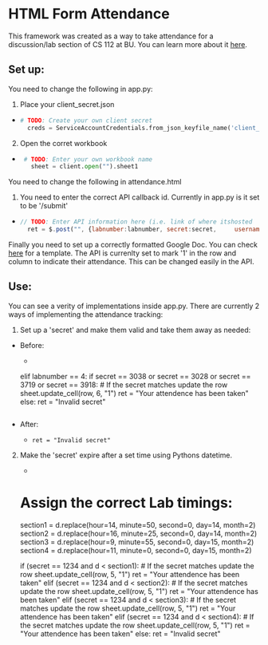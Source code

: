 # HTML Form Attendance

This framework was created as a way to take attendance for a discussion/lab section of CS 112 at BU. You can learn more about it [here](http://sidpremkumar.com/htmlformattendance.html).

## Set up:
You need to change the following in app.py:
1. Place your client_secret.json
  *	```python
  	# TODO: Create your own client secret
	  creds = ServiceAccountCredentials.from_json_keyfile_name('client_secret.json', 			scope)
    ```

2. Open the corret workbook
 * ```python
  	# TODO: Enter your own workbook name
 	  sheet = client.open("").sheet1
   ```

You need to change the following in attendance.html

1. You need to enter the correct API callback id. Currently in app.py is it set to be '/submit'
  * ```javascript
    // TODO: Enter API information here (i.e. link of where itshosted 	'.../takeAttendance')
	  ret = $.post("", {labnumber:labnumber, secret:secret, 	username:username}).done(function(data){
    ```

Finally you need to set up a correctly formatted Google Doc. You can check [here](https://docs.google.com/spreadsheets/d/1C44g0BIyvtRYvx0jLonkiUMso8dzFOKcQUGUU_AxFw8/edit?usp=sharing) for a template. The API is currenlty set to mark '1' in the row and column to indicate their attendance. This can be changed easily in the API.
## Use:

You can see a verity of implementations inside app.py. There are currently 2 ways of implementing the attendance tracking:
1. Set up a 'secret' and make them valid and take them away as needed:
  * Before:
	   * ```python
       elif labnumber == 4:
           if secret == 3038 or secret == 3028 or secret == 3719 or secret == 3918:
               # If the secret matches update the row
               sheet.update_cell(row, 6, "1")
               ret = "Your attendence has been taken"
           else:
               ret = "Invalid secret"
       ```
  * After:
  	* ```
      ret = "Invalid secret"
      ```


2. Make the 'secret' expire after a set time using Pythons datetime.
	* ```
    # Assign the correct Lab timings:
      section1 = d.replace(hour=14, minute=50, second=0,  day=14, month=2)
      section2 = d.replace(hour=16, minute=25, second=0,  day=14, month=2)
      section3 = d.replace(hour=9, minute=55, second=0,  day=15, month=2)
      section4 = d.replace(hour=11, minute=0, second=0,  day=15, month=2)

      if (secret == 1234  and d < section1):
          # If the secret matches update the row
          sheet.update_cell(row, 5, "1")
          ret = "Your attendence has been taken"
      elif (secret == 1234 and d < section2):
          # If the secret matches update the row
          sheet.update_cell(row, 5, "1")
          ret = "Your attendence has been taken"
      elif (secret == 1234 and d < section3):
          # If the secret matches update the row
          sheet.update_cell(row, 5, "1")
          ret = "Your attendence has been taken"
      elif (secret == 1234 and d < section4):
          # If the secret matches update the row
          sheet.update_cell(row, 5, "1")
          ret = "Your attendence has been taken"
      else:
          ret = "Invalid secret"
    ```
